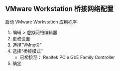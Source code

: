 ## VMware Workstation 桥接网络配置

启动 VMware Workstation 应用程序

1. 编辑 > 虚拟网络编辑器
2. 更改设置
3. 选择“VMnet0”
4. 选择“桥接模式”
    - 已桥接至： Realtek PCIe GbE Family Controller
5. 确定
